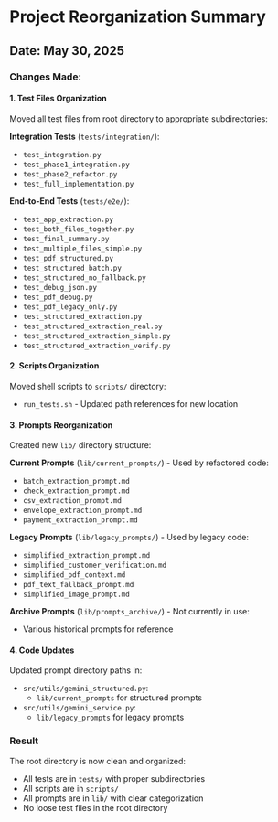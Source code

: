 # Project Reorganization Summary

## Date: May 30, 2025

### Changes Made:

#### 1. Test Files Organization
Moved all test files from root directory to appropriate subdirectories:

**Integration Tests** (`tests/integration/`):
- `test_integration.py`
- `test_phase1_integration.py`
- `test_phase2_refactor.py`
- `test_full_implementation.py`

**End-to-End Tests** (`tests/e2e/`):
- `test_app_extraction.py`
- `test_both_files_together.py`
- `test_final_summary.py`
- `test_multiple_files_simple.py`
- `test_pdf_structured.py`
- `test_structured_batch.py`
- `test_structured_no_fallback.py`
- `test_debug_json.py`
- `test_pdf_debug.py`
- `test_pdf_legacy_only.py`
- `test_structured_extraction.py`
- `test_structured_extraction_real.py`
- `test_structured_extraction_simple.py`
- `test_structured_extraction_verify.py`

#### 2. Scripts Organization
Moved shell scripts to `scripts/` directory:
- `run_tests.sh` - Updated path references for new location

#### 3. Prompts Reorganization
Created new `lib/` directory structure:

**Current Prompts** (`lib/current_prompts/`) - Used by refactored code:
- `batch_extraction_prompt.md`
- `check_extraction_prompt.md`
- `csv_extraction_prompt.md`
- `envelope_extraction_prompt.md`
- `payment_extraction_prompt.md`

**Legacy Prompts** (`lib/legacy_prompts/`) - Used by legacy code:
- `simplified_extraction_prompt.md`
- `simplified_customer_verification.md`
- `simplified_pdf_context.md`
- `pdf_text_fallback_prompt.md`
- `simplified_image_prompt.md`

**Archive Prompts** (`lib/prompts_archive/`) - Not currently in use:
- Various historical prompts for reference

#### 4. Code Updates
Updated prompt directory paths in:
- `src/utils/gemini_structured.py`:
  - `lib/current_prompts` for structured prompts
- `src/utils/gemini_service.py`:
  - `lib/legacy_prompts` for legacy prompts

### Result
The root directory is now clean and organized:
- All tests are in `tests/` with proper subdirectories
- All scripts are in `scripts/`
- All prompts are in `lib/` with clear categorization
- No loose test files in the root directory
